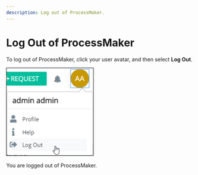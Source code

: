 ```yaml
---
description: Log out of ProcessMaker.
---
```


# Log Out of ProcessMaker

To log out of ProcessMaker, click your user avatar, and then select **Log Out**.

![Log Out option to log out of ProcessMaker](../.gitbook/assets/log-out-option.png)

You are logged out of ProcessMaker.

